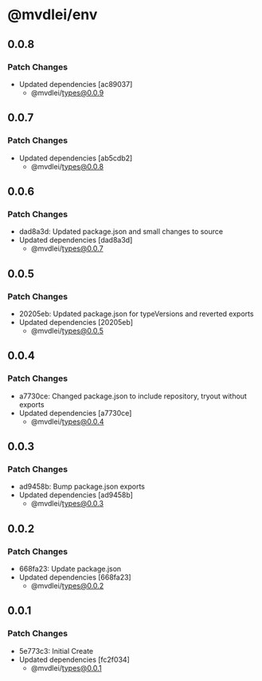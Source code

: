 # @mvdlei/env

## 0.0.8

### Patch Changes

- Updated dependencies [ac89037]
  - @mvdlei/types@0.0.9

## 0.0.7

### Patch Changes

- Updated dependencies [ab5cdb2]
  - @mvdlei/types@0.0.8

## 0.0.6

### Patch Changes

- dad8a3d: Updated package.json and small changes to source
- Updated dependencies [dad8a3d]
  - @mvdlei/types@0.0.7

## 0.0.5

### Patch Changes

- 20205eb: Updated package.json for typeVersions and reverted exports
- Updated dependencies [20205eb]
  - @mvdlei/types@0.0.5

## 0.0.4

### Patch Changes

- a7730ce: Changed package.json to include repository, tryout without exports
- Updated dependencies [a7730ce]
  - @mvdlei/types@0.0.4

## 0.0.3

### Patch Changes

- ad9458b: Bump package.json exports
- Updated dependencies [ad9458b]
  - @mvdlei/types@0.0.3

## 0.0.2

### Patch Changes

- 668fa23: Update package.json
- Updated dependencies [668fa23]
  - @mvdlei/types@0.0.2

## 0.0.1

### Patch Changes

- 5e773c3: Initial Create
- Updated dependencies [fc2f034]
  - @mvdlei/types@0.0.1
